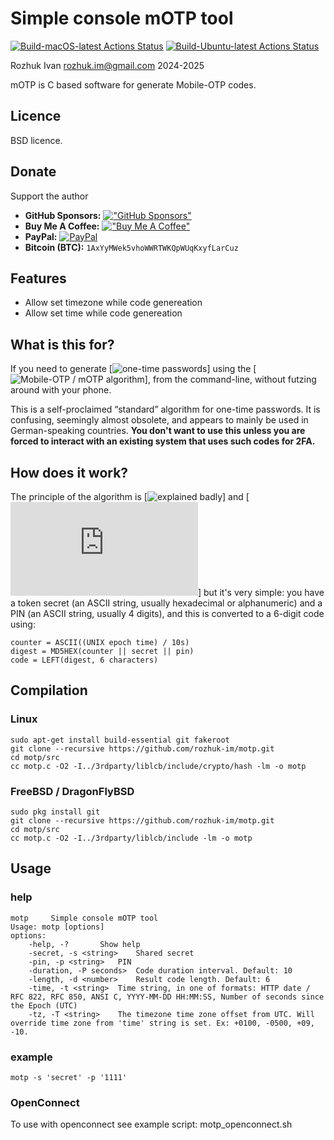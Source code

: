 # Simple console mOTP tool

[![Build-macOS-latest Actions Status](https://github.com/rozhuk-im/motp/workflows/build-macos-latest/badge.svg)](https://github.com/rozhuk-im/motp/actions)
[![Build-Ubuntu-latest Actions Status](https://github.com/rozhuk-im/motp/workflows/build-ubuntu-latest/badge.svg)](https://github.com/rozhuk-im/motp/actions)


Rozhuk Ivan <rozhuk.im@gmail.com> 2024-2025

mOTP is C based software for generate Mobile-OTP codes.



## Licence
BSD licence.


## Donate
Support the author
* **GitHub Sponsors:** [!["GitHub Sponsors"](https://camo.githubusercontent.com/220b7d46014daa72a2ab6b0fcf4b8bf5c4be7289ad4b02f355d5aa8407eb952c/68747470733a2f2f696d672e736869656c64732e696f2f62616467652f2d53706f6e736f722d6661666266633f6c6f676f3d47697448756225323053706f6e736f7273)](https://github.com/sponsors/rozhuk-im) <br/>
* **Buy Me A Coffee:** [!["Buy Me A Coffee"](https://www.buymeacoffee.com/assets/img/custom_images/orange_img.png)](https://www.buymeacoffee.com/rojuc) <br/>
* **PayPal:** [![PayPal](https://srv-cdn.himpfen.io/badges/paypal/paypal-flat.svg)](https://paypal.me/rojuc) <br/>
* **Bitcoin (BTC):** `1AxYyMWek5vhoWWRTWKQpWUqKxyfLarCuz` <br/>



## Features
* Allow set timezone while code genereation
* Allow set time while code genereation



## What is this for?

If you need to generate [![one-time passwords](//en.wikipedia.org/wiki/One-time_password)] using the [![Mobile-OTP / mOTP algorithm](http://motp.sourceforge.net/)], from the command-line, without futzing around with your phone.

This is a self-proclaimed “standard” algorithm for one-time passwords. It is confusing, seemingly almost obsolete, and appears to mainly be used in German-speaking countries. **You don't want to use this unless you are forced to interact with an existing system that uses such codes for 2FA.**


## How does it work?

The principle of the algorithm is [![explained badly](http://motp.sourceforge.net/#1.1)]
and [![implemented confusingly](http://motp.sourceforge.net/bash/otpverify.sh)] but it's very simple: you have a token secret
(an ASCII string, usually hexadecimal or alphanumeric) and a PIN (an ASCII string, usually 4 digits), and this is converted to a 6-digit code using:

```
counter = ASCII((UNIX epoch time) / 10s)
digest = MD5HEX(counter || secret || pin)
code = LEFT(digest, 6 characters)
```


## Compilation

### Linux
```
sudo apt-get install build-essential git fakeroot
git clone --recursive https://github.com/rozhuk-im/motp.git
cd motp/src
cc motp.c -O2 -I../3rdparty/liblcb/include/crypto/hash -lm -o motp
```

### FreeBSD / DragonFlyBSD
```
sudo pkg install git
git clone --recursive https://github.com/rozhuk-im/motp.git
cd motp/src
cc motp.c -O2 -I../3rdparty/liblcb/include -lm -o motp
```


## Usage

### help
``` shell
motp     Simple console mOTP tool
Usage: motp [options]
options:
	-help, -? 		Show help
	-secret, -s <string>	Shared secret
	-pin, -p <string>	PIN
	-duration, -P seconds>	Code duration interval. Default: 10
	-length, -d <number>	Result code length. Default: 6
	-time, -t <string>	Time string, in one of formats: HTTP date / RFC 822, RFC 850, ANSI C, YYYY-MM-DD HH:MM:SS, Number of seconds since the Epoch (UTC)
	-tz, -T <string>	The timezone time zone offset from UTC. Will override time zone from 'time' string is set. Ex: +0100, -0500, +09, -10.
```

### example
``` shell
motp -s 'secret' -p '1111'
```

### OpenConnect
To use with openconnect see example script: motp_openconnect.sh

